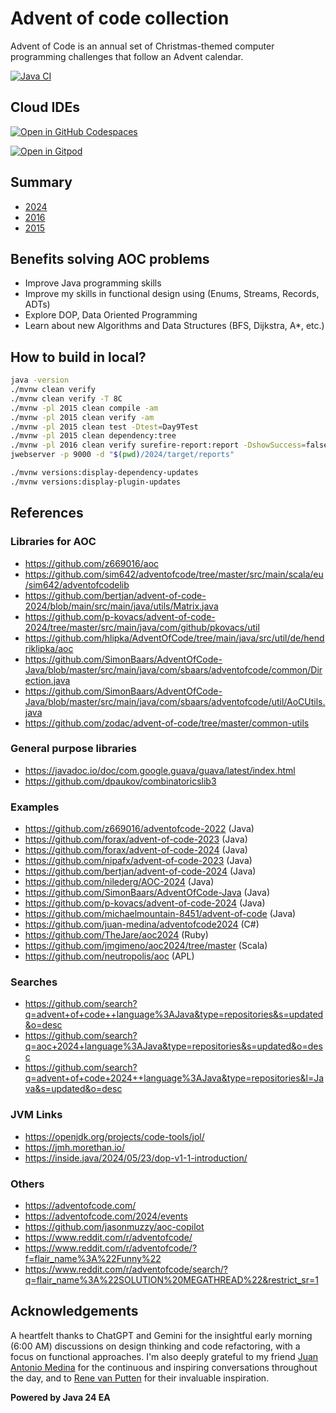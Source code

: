 # Advent of code collection

Advent of Code is an annual set of Christmas-themed computer programming challenges that follow an Advent calendar.

[![Java CI](https://github.com/jabrena/advent-of-code-collection/actions/workflows/maven.yml/badge.svg)](https://github.com/jabrena/advent-of-code-collection/actions/workflows/maven.yml)

## Cloud IDEs

[![Open in GitHub Codespaces](https://github.com/codespaces/badge.svg)](https://codespaces.new/jabrena/advent-of-code-collection)

[![Open in Gitpod](https://gitpod.io/button/open-in-gitpod.svg)](https://gitpod.io/#https://github.com/jabrena/advent-of-code-collection)

## Summary

- [2024](./2024/README.md)
- [2016](./2016/README.md)
- [2015](./2015/README.md)

## Benefits solving AOC problems

- Improve Java programming skills
- Improve my skills in functional design using (Enums, Streams, Records, ADTs)
- Explore DOP, Data Oriented Programming
- Learn about new Algorithms and Data Structures (BFS, Dijkstra, A*, etc.)

## How to build in local?

```bash
java -version
./mvnw clean verify
./mvnw clean verify -T 8C
./mvnw -pl 2015 clean compile -am
./mvnw -pl 2015 clean verify -am
./mvnw -pl 2015 clean test -Dtest=Day9Test
./mvnw -pl 2015 clean dependency:tree
./mvnw -pl 2016 clean verify surefire-report:report -DshowSuccess=false
jwebserver -p 9000 -d "$(pwd)/2024/target/reports"

./mvnw versions:display-dependency-updates
./mvnw versions:display-plugin-updates
```

## References

### Libraries for AOC

- https://github.com/z669016/aoc
- https://github.com/sim642/adventofcode/tree/master/src/main/scala/eu/sim642/adventofcodelib
- https://github.com/bertjan/advent-of-code-2024/blob/main/src/main/java/utils/Matrix.java
- https://github.com/p-kovacs/advent-of-code-2024/tree/master/src/main/java/com/github/pkovacs/util
- https://github.com/hlipka/AdventOfCode/tree/main/java/src/util/de/hendriklipka/aoc
- https://github.com/SimonBaars/AdventOfCode-Java/blob/master/src/main/java/com/sbaars/adventofcode/common/Direction.java
- https://github.com/SimonBaars/AdventOfCode-Java/blob/master/src/main/java/com/sbaars/adventofcode/util/AoCUtils.java
- https://github.com/zodac/advent-of-code/tree/master/common-utils

### General purpose libraries

- https://javadoc.io/doc/com.google.guava/guava/latest/index.html
- https://github.com/dpaukov/combinatoricslib3

### Examples

- https://github.com/z669016/adventofcode-2022 (Java)
- https://github.com/forax/advent-of-code-2023 (Java)
- https://github.com/forax/advent-of-code-2024 (Java)
- https://github.com/nipafx/advent-of-code-2023 (Java)
- https://github.com/bertjan/advent-of-code-2024 (Java)
- https://github.com/nilederg/AOC-2024 (Java)
- https://github.com/SimonBaars/AdventOfCode-Java (Java)
- https://github.com/p-kovacs/advent-of-code-2024 (Java)
- https://github.com/michaelmountain-8451/advent-of-code (Java)
- https://github.com/juan-medina/adventofcode2024 (C#)
- https://github.com/TheJare/aoc2024 (Ruby)
- https://github.com/jmgimeno/aoc2024/tree/master (Scala)
- https://github.com/neutropolis/aoc (APL)

### Searches

- https://github.com/search?q=advent+of+code++language%3AJava&type=repositories&s=updated&o=desc
- https://github.com/search?q=aoc+2024+language%3AJava&type=repositories&s=updated&o=desc
- https://github.com/search?q=advent+of+code+2024++language%3AJava&type=repositories&l=Java&s=updated&o=desc

### JVM Links

- https://openjdk.org/projects/code-tools/jol/
- https://jmh.morethan.io/
- https://inside.java/2024/05/23/dop-v1-1-introduction/

### Others

- https://adventofcode.com/
- https://adventofcode.com/2024/events
- https://github.com/jasonmuzzy/aoc-copilot
- https://www.reddit.com/r/adventofcode/
- https://www.reddit.com/r/adventofcode/?f=flair_name%3A%22Funny%22
- https://www.reddit.com/r/adventofcode/search/?q=flair_name%3A%22SOLUTION%20MEGATHREAD%22&restrict_sr=1

## Acknowledgements

A heartfelt thanks to ChatGPT and Gemini for the insightful early morning (6:00 AM)
discussions on design thinking and code refactoring, with a focus on functional approaches.
I'm also deeply grateful to my friend [Juan Antonio Medina](https://www.github.com/juan-medina)
for the continuous and inspiring conversations throughout the day,
and to [Rene van Putten](https://github.com/z669016/) for their invaluable inspiration.

**Powered by Java 24 EA**

